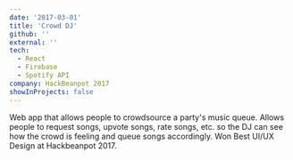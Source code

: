 ```yaml
---
date: '2017-03-01'
title: 'Crowd DJ'
github: ''
external: ''
tech:
  - React
  - Firebase
  - Spotify API
company: HackBeanpot 2017
showInProjects: false
---
```


Web app that allows people to crowdsource a party's music queue. Allows people to request songs, upvote songs, rate songs, etc. so the DJ can see how the crowd is feeling and queue songs accordingly. Won Best UI/UX Design at Hackbeanpot 2017.
